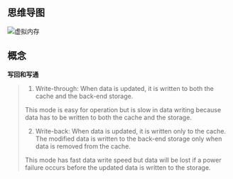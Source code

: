 ## 思维导图

![虚拟内存](https://bu.dusays.com/2022/12/27/63aa87645fe13.png)

## 概念

**写回和写通**

> 1. Write-through: When data is updated, it is written to both the cache and the back-end storage. 
>
>   This mode is easy for operation but is slow in data writing because data has to be written to both the cache and the storage.
>
> 2. Write-back: When data is updated, it is written only to the cache. The modified data is written to the back-end storage only when data is removed from the cache. 
>
>   This mode has fast data write speed but data will be lost if a power failure occurs before the updated data is written to the storage.
>

